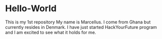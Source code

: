 # Hello-World
This is my 1st repository
My name is Marcellus. I come from Ghana but currently resides in Denmark. I have just started HackYourFuture program and I am excited to see what it holds for me.
